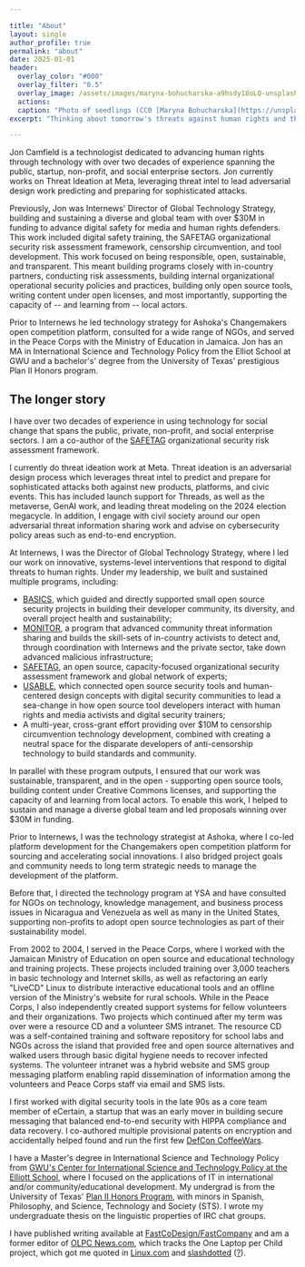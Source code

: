 ```yaml
---

title: "About"
layout: single
author_profile: true
permalink: "about"
date: 2025-01-01
header:
  overlay_color: "#000"
  overlay_filter: "0.5"
  overlay_image: /assets/images/maryna-bohucharska-a9hsdy18oLQ-unsplash-glitched.png
  actions:
  caption: "Photo of seedlings (CC0 [Maryna Bohucharska](https://unsplash.com/@bohucharska) / Unsplash) filtered with [Glimpse](https://glimpse-editor.org/)"
excerpt: "Thinking about tomorrow's threats against human rights and the open Internet. Frustrated Optimist, open source nerd, gardener, salsa dancer, cook, husband, dad, embarrassed Texan. Opinions here are my own. he/they"

---
```


Jon Camfield is a technologist dedicated to advancing human rights through technology with over two decades of experience spanning the public, startup, non-profit, and social enterprise sectors. Jon currently works on Threat Ideation at Meta, leveraging threat intel to lead adversarial design work predicting and preparing for sophisticated attacks.

Previously, Jon was Internews' Director of Global Technology Strategy, building and sustaining a diverse and global team with over $30M in funding to advance digital safety for media and human rights defenders. This work included digital safety training, the SAFETAG organizational security risk assessment framework, censorship circumvention, and tool development. This work focused on being responsible, open, sustainable, and transparent. This meant building programs closely with in-country partners, conducting risk assessments, building internal organizational operational security policies and practices, building only open source tools, writing content under open licenses, and most importantly, supporting the capacity of -- and learning from -- local actors.

Prior to Internews he led technology strategy for Ashoka's Changemakers open competition platform, consulted for a wide range of NGOs, and served in the Peace Corps with the Ministry of Education in Jamaica. Jon has an MA in International Science and Technology Policy from the Elliot School at GWU and a bachelor's' degree from the University of Texas' prestigious Plan II Honors program.


## The longer story

I have over two decades of experience in using technology for social change that spans the public, private, non-profit, and social enterprise sectors. I am a co-author of the [SAFETAG](https://safetag.org) organizational security risk assessment framework.

I currently do threat ideation work at Meta. Threat ideation is an adversarial design process which leverages threat intel to predict and prepare for sophisticated attacks both against new products, platforms, and civic events.  This has included launch support for Threads, as well as the metaverse, GenAI work, and leading threat modeling on the 2024 election megacycle. In addition, I engage with civil society around our open adversarial threat information sharing work and advise on cybersecurity policy areas such as end-to-end encryption.

At Internews, I was the Director of Global Technology Strategy, where I led our work on innovative, systems-level interventions that respond to digital threats to human rights. Under my leadership, we built and sustained multiple programs, including:

* [BASICS](https://internews.org/areas-of-expertise/global-tech/global-tech-projects/basics/), which guided and directly supported small open source security projects in building their developer community, its diversity, and overall project health and sustainability;
* [MONITOR](https://internews.org/areas-of-expertise/global-tech/global-tech-projects/global-tech-monitor/), a program that advanced community threat information sharing and builds the skill-sets of in-country activists to detect and, through coordination with Internews and the private sector, take down advanced malicious infrastructure; 
* [SAFETAG](https://SAFETAG.org), an open source, capacity-focused organizational security assessment framework and global network of experts;
* [USABLE](https://USABLE.tools), which connected open source security tools and human-centered design concepts with digital security communities to lead a sea-change in how open source tool developers interact with human rights and media activists and digital security trainers;
* A multi-year, cross-grant effort providing over $10M to censorship circumvention technology development, combined with creating a neutral space for the disparate developers of anti-censorship technology to build standards and community.

In parallel with these program outputs, I ensured that our work was sustainable, transparent, and in the open - supporting open source tools, building content under Creative Commons licenses, and supporting the capacity of and learning from local actors. To enable this work, I helped to sustain and manage a diverse global team and led proposals winning over $30M in funding.

Prior to Internews, I was the technology strategist at Ashoka, where I co-led platform development for the Changemakers open competition platform for sourcing and accelerating social innovations.  I also bridged project goals and community needs to long term strategic needs to manage the development of the platform.

Before that, I directed the technology program at YSA and have consulted for NGOs on technology, knowledge management, and business process issues in Nicaragua and Venezuela as well as many in the United States, supporting non-profits to adopt open source technologies as part of their sustainability model.

From 2002 to 2004, I served in the Peace Corps, where I worked with the Jamaican Ministry of Education on open source and educational technology and training projects.  These projects included training over 3,000 teachers in basic technology and Internet skills, as well as refactoring an early "LiveCD" Linux to distribute interactive educational tools and an offline version of the Ministry's website for rural schools.  While in the Peace Corps, I also independently created support systems for fellow volunteers and their organizations.  Two projects which continued after my term was over were a resource CD and a volunteer SMS intranet.  The resource CD was a self-contained training and software repository for school labs and NGOs across the island that provided free and open source alternatives and walked users through basic digital hygiene needs to recover infected systems.  The volunteer intranet was a hybrid website and SMS group messaging platform enabling rapid dissemination of information among the volunteers and Peace Corps staff via email and SMS lists.

I first worked with digital security tools in the late 90s as a core team member of eCertain, a startup that was an early mover in building secure messaging that balanced end-to-end security with HIPPA compliance and data recovery. I co-authored multiple provisional patents on encryption and accidentally helped found and run the first few  <a href="http://www.CoffeeWars.org">DefCon CoffeeWars</a>.

I have a Master's degree in International Science and Technology Policy from <a href="http://www.gwu.edu/%7Ecistp/" target="_new">GWU's Center for International Science and Technology Policy at the Elliott School</a>, where I focused on the applications of IT in international and/or community/educational development. My undergrad is from the University of Texas' <a href="http://www.utexas.edu/cola/plan2/" target="_new">Plan II Honors Program</a>, with minors in Spanish, Philosophy, and Science, Technology and Society (STS). I wrote my undergraduate thesis on the linguistic properties of IRC chat groups.

I have published writing available at <a href="https://www.fastcompany.com/user/jon-camfield">FastCoDesign/FastCompany</a> and am a former editor of <a href="http://www.olpcnews.com/" target="_blank">OLPC News.com</a>, which tracks the One Laptop per Child project, which got me quoted in <a href="https://www.linux.com/news/assessing-true-cost-one-laptop-child/" target="_blank">Linux.com</a> and
<a href="http://hardware.slashdot.org/article.pl?sid=06/12/08/2217257" target="_blank">slashdotted</a> (<a href="http://en.wikipedia.org/wiki/Slashdotted">?</a>).

